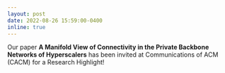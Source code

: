 ```yaml
---
layout: post
date: 2022-08-26 15:59:00-0400
inline: true
---
```


Our paper **A Manifold View of Connectivity in the Private Backbone Networks of Hyperscalers** has been invited at Communications of ACM (CACM) for a Research Highlight!
